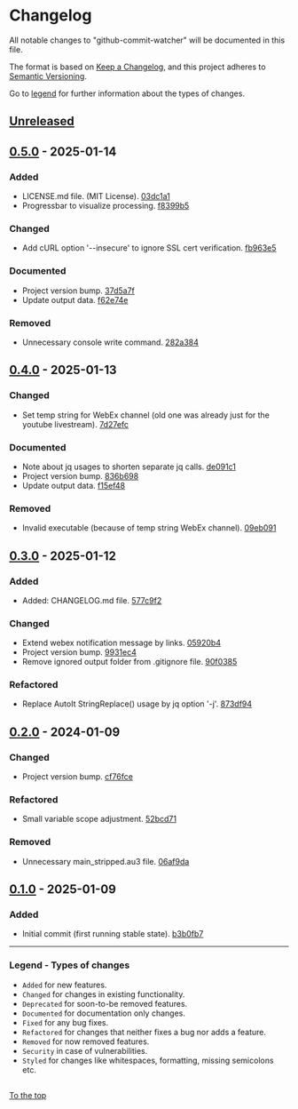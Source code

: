#####

# Changelog

All notable changes to "github-commit-watcher" will be documented in this file.

The format is based on [Keep a Changelog](https://keepachangelog.com/en/1.0.0/),
and this project adheres to [Semantic Versioning](https://semver.org/spec/v2.0.0.html).

Go to [legend](#legend---types-of-changes) for further information about the types of changes.

## [Unreleased]

## [0.5.0] - 2025-01-14

### Added

- LICENSE.md file. (MIT License). [03dc1a1](https://github.com/sven-seyfert/github-commit-watcher/commit/03dc1a1d0b4544662fba70569c68a0f806b3eccf)
- Progressbar to visualize processing. [f8399b5](https://github.com/sven-seyfert/github-commit-watcher/commit/f8399b58a376260fb7b23aae8dc87105a6b739e5)

### Changed

- Add cURL option '--insecure' to ignore SSL cert verification. [fb963e5](https://github.com/sven-seyfert/github-commit-watcher/commit/fb963e53bae8264a5ce8432e9b0d3d9f9880b9cc)

### Documented

- Project version bump. [37d5a7f](https://github.com/sven-seyfert/github-commit-watcher/commit/37d5a7f426339a14c39ea135e302b55b095040d4)
- Update output data. [f62e74e](https://github.com/sven-seyfert/github-commit-watcher/commit/f62e74ef7be7963ad8688f2e0a53f8eb792addcc)

### Removed

- Unnecessary console write command. [282a384](https://github.com/sven-seyfert/github-commit-watcher/commit/282a384f274699fd2e70619a523167b0a0ff18c1)

## [0.4.0] - 2025-01-13

### Changed

- Set temp string for WebEx channel (old one was already just for the youtube livestream). [7d27efc](https://github.com/sven-seyfert/github-commit-watcher/commit/7d27efc1739ae2e652ee98a4738d7dc94072ab39)

### Documented

- Note about jq usages to shorten separate jq calls. [de091c1](https://github.com/sven-seyfert/github-commit-watcher/commit/de091c1cdad4b0253ca0a7a24aad1580a9befecd)
- Project version bump. [836b698](https://github.com/sven-seyfert/github-commit-watcher/commit/836b69857e3f6501366dc163d93a67ee00d3e2c3)
- Update output data. [f15ef48](https://github.com/sven-seyfert/github-commit-watcher/commit/f15ef483f5e0748253c16a12c0b32d4462013afe)

### Removed

- Invalid executable (because of temp string WebEx channel). [09eb091](https://github.com/sven-seyfert/github-commit-watcher/commit/09eb09103faa04a4f1fd81d399e003cade93c6ce)

## [0.3.0] - 2025-01-12

### Added

- Added: CHANGELOG.md file. [577c9f2](https://github.com/sven-seyfert/github-commit-watcher/commit/577c9f233e665c2b145fb32ff0806cc74d521a31)

### Changed

- Extend webex notification message by links. [05920b4](https://github.com/sven-seyfert/github-commit-watcher/commit/05920b400ca559be5d68c0820618a89d7ac9e0a6)
- Project version bump. [9931ec4](https://github.com/sven-seyfert/github-commit-watcher/commit/9931ec451cecced41ecf1b7d1c99241e2aa91749)
- Remove ignored output folder from .gitignore file. [90f0385](https://github.com/sven-seyfert/github-commit-watcher/commit/90f03854de746e865f558d798df209d393589a54)

### Refactored

- Replace AutoIt StringReplace() usage by jq option '-j'. [873df94](https://github.com/sven-seyfert/github-commit-watcher/commit/873df945ef45d4b54d1b29a617cdce1ae5e98f34)

## [0.2.0] - 2024-01-09

### Changed

- Project version bump. [cf76fce](https://github.com/sven-seyfert/github-commit-watcher/commit/cf76fcee5120da2f1ca0441d9e5bb4df080fde61)

### Refactored

- Small variable scope adjustment. [52bcd71](https://github.com/sven-seyfert/github-commit-watcher/commit/52bcd711290f148916a987b4b5d155c61fc1007a)

### Removed

- Unnecessary main_stripped.au3 file. [06af9da](https://github.com/sven-seyfert/github-commit-watcher/commit/06af9da88fbf1146434f2e086d0f87c06a9a92fd)

## [0.1.0] - 2025-01-09

### Added

- Initial commit (first running stable state). [b3b0fb7](https://github.com/sven-seyfert/github-commit-watcher/commit/b3b0fb758b1ca15bf43ed9514ed4e6016c29c213)

[Unreleased]: https://github.com/sven-seyfert/github-commit-watcher/compare/v0.5.0...HEAD
[0.5.0]: https://github.com/sven-seyfert/github-commit-watcher/compare/v0.4.0...v0.5.0
[0.4.0]: https://github.com/sven-seyfert/github-commit-watcher/compare/v0.3.0...v0.4.0
[0.3.0]: https://github.com/sven-seyfert/github-commit-watcher/compare/v0.2.0...v0.3.0
[0.2.0]: https://github.com/sven-seyfert/github-commit-watcher/compare/v0.1.0...v0.2.0
[0.1.0]: https://github.com/sven-seyfert/github-commit-watcher/releases/tag/v0.1.0

---

### Legend - Types of changes

- `Added` for new features.
- `Changed` for changes in existing functionality.
- `Deprecated` for soon-to-be removed features.
- `Documented` for documentation only changes.
- `Fixed` for any bug fixes.
- `Refactored` for changes that neither fixes a bug nor adds a feature.
- `Removed` for now removed features.
- `Security` in case of vulnerabilities.
- `Styled` for changes like whitespaces, formatting, missing semicolons etc.

##

[To the top](#)
